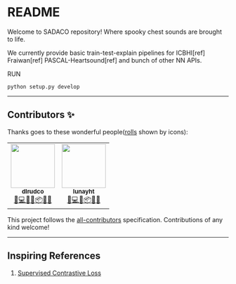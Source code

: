 README
=======

Welcome to SADACO repository! Where spooky chest sounds are brought to life.

We currently provide basic train-test-explain pipelines for ICBHI[ref] Fraiwan[ref] PASCAL-Heartsound[ref] and bunch of other NN APIs.

RUN
<pre><code>python setup.py develop</code></pre>

------

## Contributors ✨

Thanks goes to these wonderful people([rolls](https://allcontributors.org/docs/en/emoji-key) shown by icons):

<!-- ALL-CONTRIBUTORS-LIST:START - Do not remove or modify this section -->
<!-- prettier-ignore-start -->
<!-- markdownlint-disable -->
<table>
  <tr>
    <td align="center"><a href="https://github.com/dlrudco"><img src="https://avatars0.githubusercontent.com/u/37071556?v=4" width="100px;" alt=""/><br /><sub><b>dlrudco</b></sub></a><br /><a href="https://github.com/dlrudco/steth-audio/commits?author=dlrudco" title="Rolls">🤔💻📖🚧📦💬🔬</a></td>
    <td align="center"><a href="https://github.com/lunayht"><img src="https://avatars1.githubusercontent.com/lunayht" width="100px;" alt=""/><br /><sub><b>lunayht</b></sub></a><br /><a href="https://github.com/dlrudco/steth-audio/commits?author=lunayht" title="Rolls">🤔💻📖📦💬🔬</a></td>
  </tr>
</table>

<!-- markdownlint-enable -->
<!-- prettier-ignore-end -->
<!-- ALL-CONTRIBUTORS-LIST:END -->

This project follows the [all-contributors](https://github.com/all-contributors/all-contributors) specification. Contributions of any kind welcome!

------

## Inspiring References
1. [Supervised Contrastive Loss](https://github.com/HobbitLong/SupContrast)

